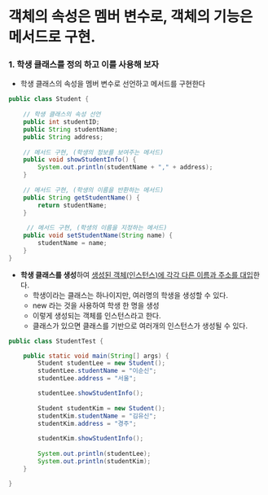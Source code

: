 # 객체의 속성은 멤버 변수로, 객체의 기능은 메서드로 구현.

### 1. 학생 클래스를 정의 하고 이를 사용해 보자

- 학생 클래스의 속성을 멤버 변수로 선언하고 메서드를 구현한다

```java
public class Student {
	
    // 학생 클래스의 속성 선언
	public int studentID;
	public String studentName;  
	public String address;
			
    // 메서드 구현, (학생의 정보를 보여주는 메서드)
	public void showStudentInfo() {
		System.out.println(studentName + "," + address);
	}
	
    // 메서드 구현, (학생의 이름을 반환하는 메서드)
	public String getStudentName() {
		return studentName;
	}
    
     // 메서드 구현, (학생의 이름을 지정하는 메서드)
	public void setStudentName(String name) {
		studentName = name;
	}
}
```



- **학생 클래스를 생성**하여 <u>생성된 객체(인스턴스)에 각각 다른 이름과 주소를 대입</u>한다.
  - 학생이라는 클래스는 하나이지만, 여러명의 학생을 생성할 수 있다.
  - new 라는 것을 사용하여 학생 한 명을 생성
  - 이렇게 생성되는 객체를 인스턴스라고 한다.
  - 클래스가 있으면 클래스를 기반으로 여러개의 인스턴스가 생성될 수 있다.

```java
public class StudentTest {

	public static void main(String[] args) {
		Student studentLee = new Student();
		studentLee.studentName = "이순신";
		studentLee.address = "서울";

		studentLee.showStudentInfo();
		
		Student studentKim = new Student();
		studentKim.studentName = "김유신";
		studentKim.address = "경주";
		
		studentKim.showStudentInfo();
		
		System.out.println(studentLee);
		System.out.println(studentKim);
	}

}
```